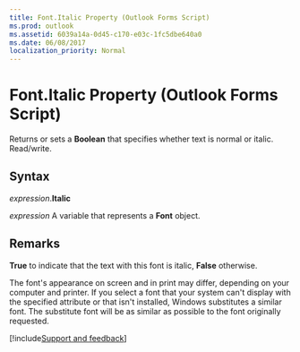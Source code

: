 ```yaml
---
title: Font.Italic Property (Outlook Forms Script)
ms.prod: outlook
ms.assetid: 6039a14a-0d45-c170-e03c-1fc5dbe640a0
ms.date: 06/08/2017
localization_priority: Normal
---
```



# Font.Italic Property (Outlook Forms Script)

Returns or sets a  **Boolean** that specifies whether text is normal or italic. Read/write.


## Syntax

_expression_.**Italic**

_expression_ A variable that represents a  **Font** object.


## Remarks

 **True** to indicate that the text with this font is italic, **False** otherwise.

The font's appearance on screen and in print may differ, depending on your computer and printer. If you select a font that your system can't display with the specified attribute or that isn't installed, Windows substitutes a similar font. The substitute font will be as similar as possible to the font originally requested.

[!include[Support and feedback](~/includes/feedback-boilerplate.md)]